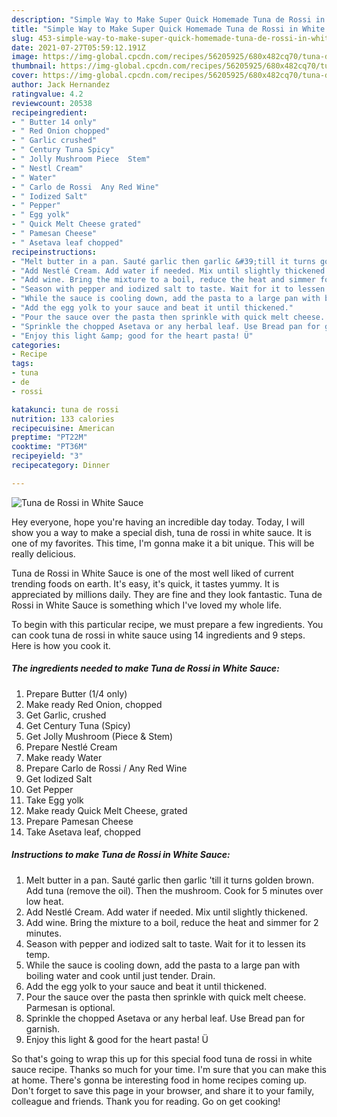 ```yaml
---
description: "Simple Way to Make Super Quick Homemade Tuna de Rossi in White Sauce"
title: "Simple Way to Make Super Quick Homemade Tuna de Rossi in White Sauce"
slug: 453-simple-way-to-make-super-quick-homemade-tuna-de-rossi-in-white-sauce
date: 2021-07-27T05:59:12.191Z
image: https://img-global.cpcdn.com/recipes/56205925/680x482cq70/tuna-de-rossi-in-white-sauce-recipe-main-photo.jpg
thumbnail: https://img-global.cpcdn.com/recipes/56205925/680x482cq70/tuna-de-rossi-in-white-sauce-recipe-main-photo.jpg
cover: https://img-global.cpcdn.com/recipes/56205925/680x482cq70/tuna-de-rossi-in-white-sauce-recipe-main-photo.jpg
author: Jack Hernandez
ratingvalue: 4.2
reviewcount: 20538
recipeingredient:
- " Butter 14 only"
- " Red Onion chopped"
- " Garlic crushed"
- " Century Tuna Spicy"
- " Jolly Mushroom Piece  Stem"
- " Nestl Cream"
- " Water"
- " Carlo de Rossi  Any Red Wine"
- " Iodized Salt"
- " Pepper"
- " Egg yolk"
- " Quick Melt Cheese grated"
- " Pamesan Cheese"
- " Asetava leaf chopped"
recipeinstructions:
- "Melt butter in a pan. Sauté garlic then garlic &#39;till it turns golden brown. Add tuna (remove the oil). Then the mushroom. Cook for 5 minutes over low heat."
- "Add Nestlé Cream. Add water if needed. Mix until slightly thickened."
- "Add wine. Bring the mixture to a boil, reduce the heat and simmer for 2 minutes."
- "Season with pepper and iodized salt to taste. Wait for it to lessen its temp."
- "While the sauce is cooling down, add the pasta to a large pan with boiling water and cook until just tender. Drain."
- "Add the egg yolk to your sauce and beat it until thickened."
- "Pour the sauce over the pasta then sprinkle with quick melt cheese. Parmesan is optional."
- "Sprinkle the chopped Asetava or any herbal leaf. Use Bread pan for garnish."
- "Enjoy this light &amp; good for the heart pasta! Ü"
categories:
- Recipe
tags:
- tuna
- de
- rossi

katakunci: tuna de rossi 
nutrition: 133 calories
recipecuisine: American
preptime: "PT22M"
cooktime: "PT36M"
recipeyield: "3"
recipecategory: Dinner

---
```



![Tuna de Rossi in White Sauce](https://img-global.cpcdn.com/recipes/56205925/680x482cq70/tuna-de-rossi-in-white-sauce-recipe-main-photo.jpg)

Hey everyone, hope you're having an incredible day today. Today, I will show you a way to make a special dish, tuna de rossi in white sauce. It is one of my favorites. This time, I'm gonna make it a bit unique. This will be really delicious.

Tuna de Rossi in White Sauce is one of the most well liked of current trending foods on earth. It's easy, it's quick, it tastes yummy. It is appreciated by millions daily. They are fine and they look fantastic. Tuna de Rossi in White Sauce is something which I've loved my whole life.




To begin with this particular recipe, we must prepare a few ingredients. You can cook tuna de rossi in white sauce using 14 ingredients and 9 steps. Here is how you cook it.

<!--inarticleads1-->

##### The ingredients needed to make Tuna de Rossi in White Sauce:

1. Prepare  Butter (1/4 only)
1. Make ready  Red Onion, chopped
1. Get  Garlic, crushed
1. Get  Century Tuna (Spicy)
1. Get  Jolly Mushroom (Piece &amp; Stem)
1. Prepare  Nestlé Cream
1. Make ready  Water
1. Prepare  Carlo de Rossi / Any Red Wine
1. Get  Iodized Salt
1. Get  Pepper
1. Take  Egg yolk
1. Make ready  Quick Melt Cheese, grated
1. Prepare  Pamesan Cheese
1. Take  Asetava leaf, chopped




<!--inarticleads2-->

##### Instructions to make Tuna de Rossi in White Sauce:

1. Melt butter in a pan. Sauté garlic then garlic &#39;till it turns golden brown. Add tuna (remove the oil). Then the mushroom. Cook for 5 minutes over low heat.
1. Add Nestlé Cream. Add water if needed. Mix until slightly thickened.
1. Add wine. Bring the mixture to a boil, reduce the heat and simmer for 2 minutes.
1. Season with pepper and iodized salt to taste. Wait for it to lessen its temp.
1. While the sauce is cooling down, add the pasta to a large pan with boiling water and cook until just tender. Drain.
1. Add the egg yolk to your sauce and beat it until thickened.
1. Pour the sauce over the pasta then sprinkle with quick melt cheese. Parmesan is optional.
1. Sprinkle the chopped Asetava or any herbal leaf. Use Bread pan for garnish.
1. Enjoy this light &amp; good for the heart pasta! Ü




So that's going to wrap this up for this special food tuna de rossi in white sauce recipe. Thanks so much for your time. I'm sure that you can make this at home. There's gonna be interesting food in home recipes coming up. Don't forget to save this page in your browser, and share it to your family, colleague and friends. Thank you for reading. Go on get cooking!

